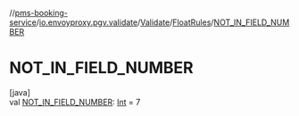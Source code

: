 //[pms-booking-service](../../../../index.md)/[io.envoyproxy.pgv.validate](../../index.md)/[Validate](../index.md)/[FloatRules](index.md)/[NOT_IN_FIELD_NUMBER](-n-o-t_-i-n_-f-i-e-l-d_-n-u-m-b-e-r.md)

# NOT_IN_FIELD_NUMBER

[java]\
val [NOT_IN_FIELD_NUMBER](-n-o-t_-i-n_-f-i-e-l-d_-n-u-m-b-e-r.md): [Int](https://kotlinlang.org/api/core/kotlin-stdlib/kotlin/-int/index.html) = 7